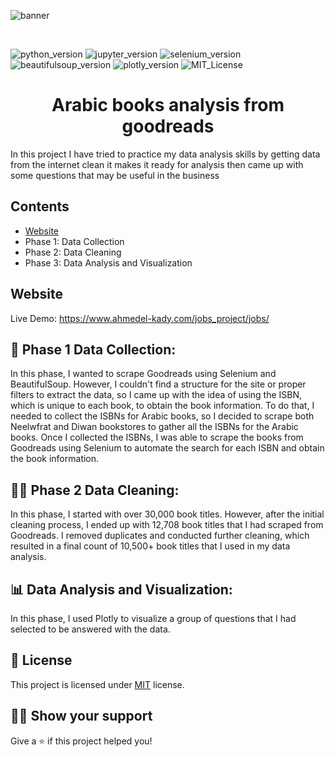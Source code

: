 ![banner](http://d.gr-assets.com/misc/1454549184-1454549184_goodreads_misc.jpg)

<br>

![python_version](https://img.shields.io/badge/Python-v3.8-3776AB?style=for-the-badge&logo=Python)
![jupyter_version](https://img.shields.io/badge/Jupyter-v7.31.1-F37626?style=for-the-badge&logo=Jupyter)
![selenium_version](https://img.shields.io/badge/Selenium-v4.7.2-43B02A?style=for-the-badge&logo=Selenium)
![beautifulsoup_version](https://img.shields.io/badge/Beautifulsoup-v4-c2dfc3?style=for-the-badge&logo=Python)
![plotly_version](https://img.shields.io/badge/Plotly-v5.13.0-3F4F75?style=for-the-badge&logo=Plotly)
![MIT_License](https://img.shields.io/badge/License-MIT-9e1e32?style=for-the-badge&logo=)

<h1 align="center"> Arabic books analysis from goodreads </h1>
In this project I have tried to practice my data analysis skills by getting data from the internet clean it makes it ready for analysis then came up with some questions that may be useful in the business


## Contents
- [Website](https://www.ahmedel-kady.com/)
- Phase 1: Data Collection
- Phase 2: Data Cleaning
- Phase 3: Data Analysis and Visualization

## Website
Live Demo: https://www.ahmedel-kady.com/jobs_project/jobs/


## 💾 Phase 1 Data Collection:
In this phase, I wanted to scrape Goodreads using Selenium and BeautifulSoup. However, I couldn't find a structure for the site or proper filters to extract the data, so I came up with the idea of using the ISBN, which is unique to each book, to obtain the book information. To do that, I needed to collect the ISBNs for Arabic books, so I decided to scrape both Neelwfrat and Diwan bookstores to gather all the ISBNs for the Arabic books. Once I collected the ISBNs, I was able to scrape the books from Goodreads using Selenium to automate the search for each ISBN and obtain the book information.


## 👨‍💻 Phase 2 Data Cleaning:
In this phase, I started with over 30,000 book titles. However, after the initial cleaning process, I ended up with 12,708 book titles that I had scraped from Goodreads. I removed duplicates and conducted further cleaning, which resulted in a final count of 10,500+ book titles that I used in my data analysis.


## 📊 Data Analysis and Visualization:
In this phase, I used Plotly to visualize a group of questions that I had selected to be answered with the data.

## 📝 License

This project is licensed under [MIT](https://opensource.org/licenses/MIT) license.

## 🧑‍🚀 Show your support

Give a ⭐️ if this project helped you!
